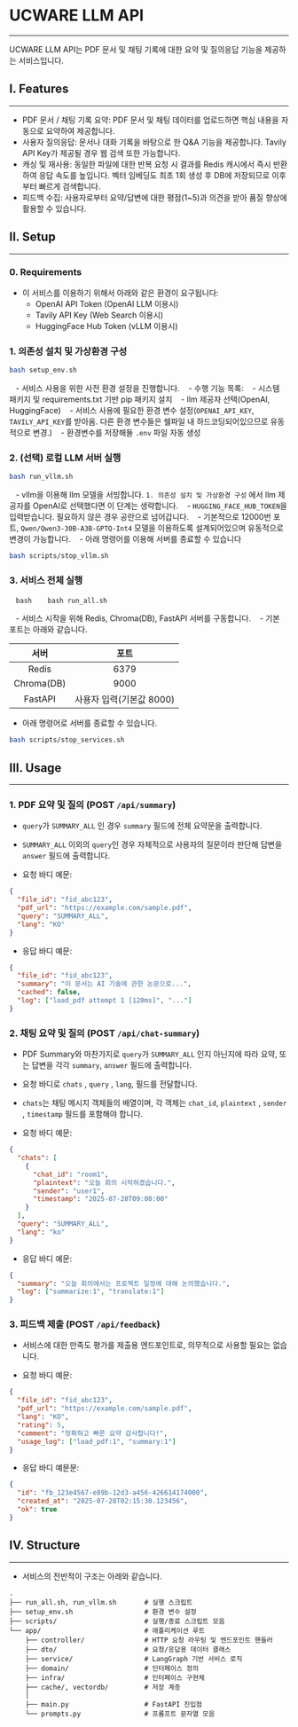 
# UCWARE LLM API  
___
UCWARE LLM API는 PDF 문서 및 채팅 기록에 대한 요약 및 질의응답 기능을 제공하는 서비스입니다.

## I. Features
___
- PDF 문서 / 채팅 기록 요약: PDF 문서 및 채팅 데이터를 업로드하면 핵심 내용을 자동으로 요약하여 제공합니다.
- 사용자 질의응답: 문서나 대화 기록을 바탕으로 한 Q&A 기능을 제공합니다. Tavily API Key가 제공될 경우 웹 검색 또한 가능합니다.
- 캐싱 및 재사용: 동일한 파일에 대한 반복 요청 시 결과를 Redis 캐시에서 즉시 반환하여 응답 속도를 높입니다. 벡터 임베딩도 최초 1회 생성 후 DB에 저장되므로 이후부터 빠르게 검색합니다.  
- 피드백 수집: 사용자로부터 요약/답변에 대한 평점(1~5)과 의견을 받아 품질 향상에 활용할 수 있습니다.

## II. Setup
___
### 0. Requirements
- 이 서비스를 이용하기 위해서 아래와 같은 환경이 요구됩니다: 
	- OpenAI API Token (OpenAI LLM 이용시)
	- Tavily API Key (Web Search 이용시)
	- HuggingFace Hub Token (vLLM 이용시)

### 1. 의존성 설치 및 가상환경 구성
```bash
bash setup_env.sh
```
   - 서비스 사용을 위한 사전 환경 설정을 진행합니다.
   - 수행 기능 목록:
	   - 시스템 패키지 및 requirements.txt 기반 pip 패키지 설치
	   - llm 제공자 선택(OpenAI, HuggingFace)
	   - 서비스 사용에 필요한 환경 변수 설정(`OPENAI_API_KEY`, `TAVILY_API_KEY`를 받아옴. 다른 환경 변수들은 쉘파일 내 하드코딩되어있으므로 유동적으로 변경.)
	   - 환경변수를 저장해둘 `.env` 파일 자동 생성

### 2. (선택) 로컬 LLM 서버 실행

```bash
bash run_vllm.sh
```

   - vllm을 이용해 llm 모델을 서빙합니다. `1. 의존성 설치 및 가상환경 구성` 에서 llm 제공자를 OpenAI로 선택했다면 이 단계는 생략합니다.
   - `HUGGING_FACE_HUB_TOKEN`을 입력받습니다. 필요하지 않은 경우 공란으로 넘어갑니다.
   - 기본적으로 12000번 포트, `Qwen/Qwen3-30B-A3B-GPTQ-Int4` 모델을 이용하도록 설계되어있으며 유동적으로 변경이 가능합니다.
   - 아래 명령어를 이용해 서버를 종료할 수 있습니다
```bash
bash scripts/stop_vllm.sh   
```
  

### 3. 서비스 전체 실행

   ```bash
   bash run_all.sh
   ```

   - 서비스 시작을 위해 Redis, Chroma(DB), FastAPI 서버를 구동합니다.
   - 기본 포트는 아래와 같습니다.

|     서버     |        포트        |
| :--------: | :--------------: |
|   Redis    |       6379       |
| Chroma(DB) |       9000       |
|  FastAPI   | 사용자 입력(기본값 8000) |
- 아래 명령어로 서버를 종료할 수 있습니다.
```bash
bash scripts/stop_services.sh
```
## III. Usage
___

### 1. PDF 요약 및 질의 (POST `/api/summary`)
- `query`가 `SUMMARY_ALL` 인 경우 `summary` 필드에 전체 요약문을 출력합니다.
- `SUMMARY_ALL` 이외의 `query`인 경우 자체적으로 사용자의 질문이라 판단해 답변을 `answer` 필드에 출력합니다.

-  요청 바디 예문:
```json
{
  "file_id": "fid_abc123",
  "pdf_url": "https://example.com/sample.pdf",
  "query": "SUMMARY_ALL",
  "lang": "KO"
}
```

- 응답 바디 예문:
```json
{
  "file_id": "fid_abc123",
  "summary": "이 문서는 AI 기술에 관한 논문으로...",
  "cached": false,
  "log": ["load_pdf attempt 1 [120ms]", "..."]
}
```
### 2. 채팅 요약 및 질의 (POST `/api/chat-summary`)
- PDF Summary와 마찬가지로 `query`가 `SUMMARY_ALL` 인지 아닌지에 따라 요약, 또는 답변을 각각 `summary`, `answer` 필드에 출력합니다.
- 요청 바디로 `chats` , `query` , `lang`, 필드를 전달합니다.
- `chats`는 채팅 메시지 객체들의 배열이며, 각 객체는 `chat_id`, `plaintext` , `sender` , `timestamp` 필드를 포함해야 합니다.

- 요청 바디 예문:
```json
{
  "chats": [
    {
      "chat_id": "room1",
      "plaintext": "오늘 회의 시작하겠습니다.",
      "sender": "user1",
      "timestamp": "2025-07-28T09:00:00"
    }
  ],
  "query": "SUMMARY_ALL",
  "lang": "ko"
}
```

- 응답 바디 예문:
```json
{
  "summary": "오늘 회의에서는 프로젝트 일정에 대해 논의했습니다.",
  "log": ["summarize:1", "translate:1"]
}
```
### 3. 피드백 제출 (POST `/api/feedback`)
- 서비스에 대한 만족도 평가를 제출용 엔드포인트로, 의무적으로 사용할 필요는 없습니다.
  
- 요청 바디 예문:
```json
{
  "file_id": "fid_abc123",
  "pdf_url": "https://example.com/sample.pdf",
  "lang": "KO",
  "rating": 5,
  "comment": "정확하고 빠른 요약 감사합니다!",
  "usage_log": ["load_pdf:1", "summary:1"]
}
```

- 응답 바디 예문문:
```json
{
  "id": "fb_123e4567-e89b-12d3-a456-426614174000",
  "created_at": "2025-07-28T02:15:30.123456",
  "ok": true
}
```

## IV. Structure
___

- 서비스의 전반적이 구조는 아래와 같습니다.
```
.
├── run_all.sh, run_vllm.sh       # 실행 스크립트
├── setup_env.sh                  # 환경 변수 설정
├── scripts/                      # 실행/종료 스크립트 모음
└── app/                          # 애플리케이션 루트
    ├── controller/               # HTTP 요청 라우팅 및 엔드포인트 핸들러
    ├── dto/                      # 요청/응답용 데이터 클래스
    ├── service/                  # LangGraph 기반 서비스 로직
    ├── domain/                   # 인터페이스 정의
    ├── infra/                    # 인터페이스 구현체
    ├── cache/, vectordb/         # 저장 계층
    │
    ├── main.py                   # FastAPI 진입점
    └── prompts.py                # 프롬프트 문자열 모음
```
